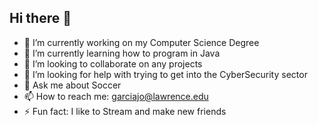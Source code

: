 ## Hi there 👋

- 🔭 I’m currently working on my Computer Science Degree
- 🌱 I’m currently learning how to program in Java
- 👯 I’m looking to collaborate on any projects
- 🤔 I’m looking for help with trying to get into the CyberSecurity sector
- 💬 Ask me about Soccer
- 📫 How to reach me: garciajo@lawrence.edu
- ⚡ Fun fact: I like to Stream and make new friends

